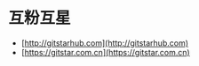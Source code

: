 # 互粉互星
- [http://gitstarhub.com](http://gitstarhub.com)
- [https://gitstar.com.cn](https://gitstar.com.cn)
